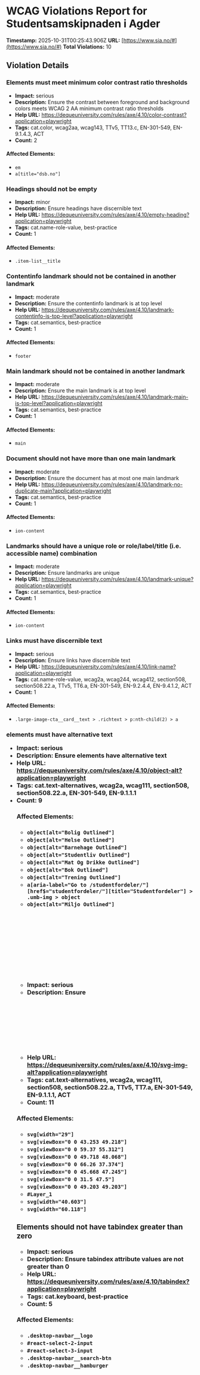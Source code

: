 # WCAG Violations Report for Studentsamskipnaden i Agder

**Timestamp:** 2025-10-31T00:25:43.906Z
**URL:** [https://www.sia.no/#](https://www.sia.no/#)
**Total Violations:** 10

## Violation Details

### Elements must meet minimum color contrast ratio thresholds

- **Impact:** serious
- **Description:** Ensure the contrast between foreground and background colors meets WCAG 2 AA minimum contrast ratio thresholds
- **Help URL:** https://dequeuniversity.com/rules/axe/4.10/color-contrast?application=playwright
- **Tags:** cat.color, wcag2aa, wcag143, TTv5, TT13.c, EN-301-549, EN-9.1.4.3, ACT
- **Count:** 2

#### Affected Elements:

- `em`
- `a[title="dsb.no"]`

### Headings should not be empty

- **Impact:** minor
- **Description:** Ensure headings have discernible text
- **Help URL:** https://dequeuniversity.com/rules/axe/4.10/empty-heading?application=playwright
- **Tags:** cat.name-role-value, best-practice
- **Count:** 1

#### Affected Elements:

- `.item-list__title`

### Contentinfo landmark should not be contained in another landmark

- **Impact:** moderate
- **Description:** Ensure the contentinfo landmark is at top level
- **Help URL:** https://dequeuniversity.com/rules/axe/4.10/landmark-contentinfo-is-top-level?application=playwright
- **Tags:** cat.semantics, best-practice
- **Count:** 1

#### Affected Elements:

- `footer`

### Main landmark should not be contained in another landmark

- **Impact:** moderate
- **Description:** Ensure the main landmark is at top level
- **Help URL:** https://dequeuniversity.com/rules/axe/4.10/landmark-main-is-top-level?application=playwright
- **Tags:** cat.semantics, best-practice
- **Count:** 1

#### Affected Elements:

- `main`

### Document should not have more than one main landmark

- **Impact:** moderate
- **Description:** Ensure the document has at most one main landmark
- **Help URL:** https://dequeuniversity.com/rules/axe/4.10/landmark-no-duplicate-main?application=playwright
- **Tags:** cat.semantics, best-practice
- **Count:** 1

#### Affected Elements:

- `ion-content`

### Landmarks should have a unique role or role/label/title (i.e. accessible name) combination

- **Impact:** moderate
- **Description:** Ensure landmarks are unique
- **Help URL:** https://dequeuniversity.com/rules/axe/4.10/landmark-unique?application=playwright
- **Tags:** cat.semantics, best-practice
- **Count:** 1

#### Affected Elements:

- `ion-content`

### Links must have discernible text

- **Impact:** serious
- **Description:** Ensure links have discernible text
- **Help URL:** https://dequeuniversity.com/rules/axe/4.10/link-name?application=playwright
- **Tags:** cat.name-role-value, wcag2a, wcag244, wcag412, section508, section508.22.a, TTv5, TT6.a, EN-301-549, EN-9.2.4.4, EN-9.4.1.2, ACT
- **Count:** 1

#### Affected Elements:

- `.large-image-cta__card__text > .richtext > p:nth-child(2) > a`

### <object> elements must have alternative text

- **Impact:** serious
- **Description:** Ensure <object> elements have alternative text
- **Help URL:** https://dequeuniversity.com/rules/axe/4.10/object-alt?application=playwright
- **Tags:** cat.text-alternatives, wcag2a, wcag111, section508, section508.22.a, EN-301-549, EN-9.1.1.1
- **Count:** 9

#### Affected Elements:

- `object[alt="Bolig Outlined"]`
- `object[alt="Helse Outlined"]`
- `object[alt="Barnehage Outlined"]`
- `object[alt="Studentliv Outlined"]`
- `object[alt="Mat Og Drikke Outlined"]`
- `object[alt="Bok Outlined"]`
- `object[alt="Trening Outlined"]`
- `a[aria-label="Go to /studentfordeler/"][href$="studentfordeler/"][title="Studentfordeler"] > .umb-img > object`
- `object[alt="Miljo Outlined"]`

### <svg> elements with an img role must have an alternative text

- **Impact:** serious
- **Description:** Ensure <svg> elements with an img, graphics-document or graphics-symbol role have an accessible text
- **Help URL:** https://dequeuniversity.com/rules/axe/4.10/svg-img-alt?application=playwright
- **Tags:** cat.text-alternatives, wcag2a, wcag111, section508, section508.22.a, TTv5, TT7.a, EN-301-549, EN-9.1.1.1, ACT
- **Count:** 11

#### Affected Elements:

- `svg[width="29"]`
- `svg[viewBox="0 0 43.253 49.218"]`
- `svg[viewBox="0 0 59.37 55.312"]`
- `svg[viewBox="0 0 49.718 48.068"]`
- `svg[viewBox="0 0 66.26 37.374"]`
- `svg[viewBox="0 0 45.668 47.245"]`
- `svg[viewBox="0 0 31.5 47.5"]`
- `svg[viewBox="0 0 49.203 49.203"]`
- `#Layer_1`
- `svg[width="40.603"]`
- `svg[width="60.118"]`

### Elements should not have tabindex greater than zero

- **Impact:** serious
- **Description:** Ensure tabindex attribute values are not greater than 0
- **Help URL:** https://dequeuniversity.com/rules/axe/4.10/tabindex?application=playwright
- **Tags:** cat.keyboard, best-practice
- **Count:** 5

#### Affected Elements:

- `.desktop-navbar__logo`
- `#react-select-2-input`
- `#react-select-3-input`
- `.desktop-navbar__search-btn`
- `.desktop-navbar__hamburger`
